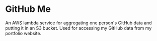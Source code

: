 # GitHub Me

An AWS lambda service for aggregating one person's GitHub data and putting it in an S3 bucket. Used for accessing my GitHub data from my portfolio website.
